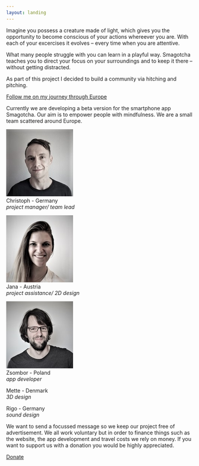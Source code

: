 ```yaml
---
layout: landing
---
```


Imagine you possess a creature made of light, which gives you the opportunity to become conscious of your actions whereever you are. With each of your excercises it evolves – every time when you are attentive. 

What many people struggle with you can learn in a playful way. Smagotcha teaches you to direct your focus on your surroundings and to keep it there – without getting distracted.

As part of this project I decided to build a community via hitching and pitching. 

[Follow me on my journey through Europe](/blog)

Currently we are developing a beta version for the smartphone app Smagotcha. Our aim is to empower people with mindfulness. We are a small team scattered around Europe. 

![Christoph](/images/Chris_Web180.jpg) <!--![Jana](/images/Jana_Web180.jpg) ![Zsombor](/images/Zsom_Web180.jpg)-->
<br>
Christoph - Germany <br>
*project manager/ team lead*


![Jana](/images/Jana_Web180.jpg)
<br>
Jana      - Austria <br>
*project assistance/ 2D design*

![Zsombor](/images/Zsom_Web180.jpg)
<br>
Zsombor   - Poland <br>
*app developer*

<!--![Mette](/images/Mett_Web180.jpg)
<br>-->
Mette     - Denmark<br>
*3D design*

Rigo      - Germany <br>
*sound design*

We want to send a focussed message so we keep our project free of advertisement. We all work voluntary but in order to finance things such as the website, the app development and travel costs we rely on money. If you want to support us with a donation you would be highly appreciated.


[Donate](/MakeDonation)


<!--<form action="https://www.
paypal.com/cgi-bin/webscr" method="post" target="_top">
<input type="hidden" name="cmd" value="_s-xclick" />
<input type="hidden" name="hosted_button_id" value="YSL6LGBE4FEF2" />
<input type="image" src="https://www.paypalobjects.com/en_US/DK/i/btn/btn_donateCC_LG.gif" border="0" name="submit" title="PayPal - The safer, easier way to pay online!" alt="Donate with PayPal button" />
<img alt="" border="0" src="https://www.paypal.com/en_DE/i/scr/pixel.gif" width="1" height="1" />
</form>-->



<!-- Kommentar -->
<!--The smartphone app Smagotcha supports its users to understand their own interactions with their environment. For this purpose a cute but disciplined creature made of light matures inside the app and changes its brightness over time. It brings the users thoughts, feelings and sensations into the present moment. In order to accomplish this it evolves its appearance and character continuously – entirely individually and for as long as it is played with. Beware though, it is threatened to atrophy when the old habits resurface. When its luminosity is fully developed, the users will glide into the next phase. There they will be awaited by new secrets in order to let their creature live even more individually.-->
